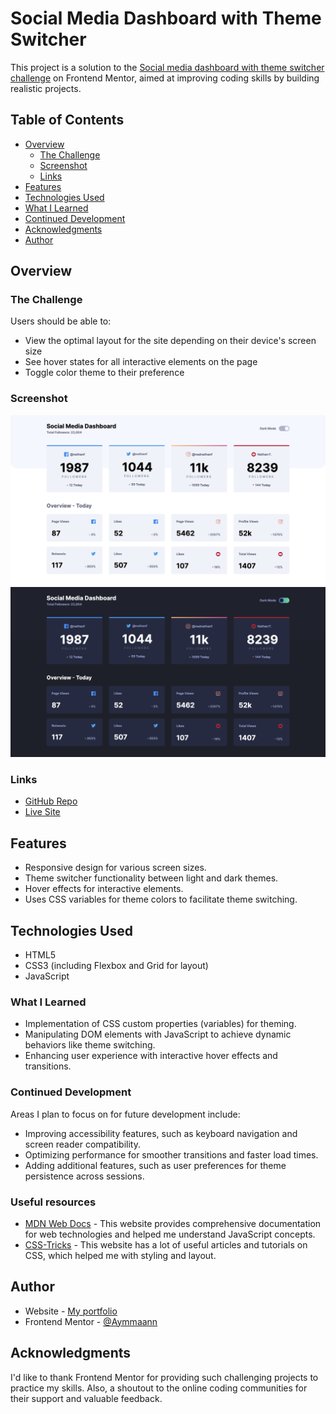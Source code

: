 # Social Media Dashboard with Theme Switcher

This project is a solution to the [Social media dashboard with theme switcher challenge](https://www.frontendmentor.io/challenges/social-media-dashboard-with-theme-switcher-6oY8ozp_H) on Frontend Mentor, aimed at improving coding skills by building realistic projects.

## Table of Contents

- [Overview](#overview)
  - [The Challenge](#the-challenge)
  - [Screenshot](#screenshot)
  - [Links](#links)
- [Features](#features)
- [Technologies Used](#technologies-used)
- [What I Learned](#what-i-learned)
- [Continued Development](#continued-development)
- [Acknowledgments](#acknowledgments)
- [Author](#author)

## Overview

### The Challenge

Users should be able to:

- View the optimal layout for the site depending on their device's screen size
- See hover states for all interactive elements on the page
- Toggle color theme to their preference

### Screenshot

![Light Mode](./images/screenshot1.jpg)
![Dark Mode](./images/screenshot2.jpg)

### Links

- [GitHub Repo](https://your-solution-url.com)
- [Live Site](https://fe-social-media-dashboard.netlify.app/)

## Features

- Responsive design for various screen sizes.
- Theme switcher functionality between light and dark themes.
- Hover effects for interactive elements.
- Uses CSS variables for theme colors to facilitate theme switching.

## Technologies Used

- HTML5
- CSS3 (including Flexbox and Grid for layout)
- JavaScript

### What I Learned

- Implementation of CSS custom properties (variables) for theming.
- Manipulating DOM elements with JavaScript to achieve dynamic behaviors like theme switching.
- Enhancing user experience with interactive hover effects and transitions.

### Continued Development
Areas I plan to focus on for future development include:
- Improving accessibility features, such as keyboard navigation and screen reader compatibility.
- Optimizing performance for smoother transitions and faster load times.
- Adding additional features, such as user preferences for theme persistence across sessions.

### Useful resources

- [MDN Web Docs](https://developer.mozilla.org/) - This website provides comprehensive documentation for web technologies and helped me understand JavaScript concepts.
- [CSS-Tricks](https://css-tricks.com/) - This website has a lot of useful articles and tutorials on CSS, which helped me with styling and layout.

## Author

- Website - [My portfolio](https://ayman03-portfolio.netlify.app/)
- Frontend Mentor - [@Aymmaann](https://www.frontendmentor.io/profile/Aymmaann)

## Acknowledgments

I'd like to thank Frontend Mentor for providing such challenging projects to practice my skills. Also, a shoutout to the online coding communities for their support and valuable feedback.
